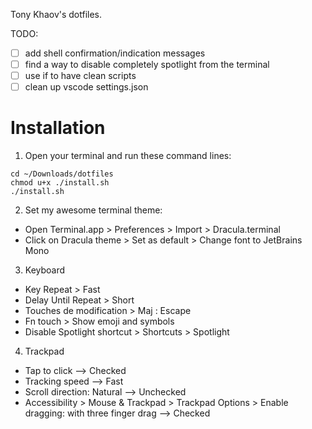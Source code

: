 Tony Khaov's dotfiles.

TODO:

- [ ] add shell confirmation/indication messages
- [ ] find a way to disable completely spotlight from the terminal
- [ ] use if to have clean scripts
- [ ] clean up vscode settings.json

# Installation

1. Open your terminal and run these command lines:

```
cd ~/Downloads/dotfiles
chmod u+x ./install.sh
./install.sh
```

2. Set my awesome terminal theme:

- Open Terminal.app > Preferences > Import > Dracula.terminal
- Click on Dracula theme > Set as default > Change font to JetBrains Mono

3. Keyboard

- Key Repeat > Fast
- Delay Until Repeat > Short
- Touches de modification > Maj : Escape
- Fn touch > Show emoji and symbols
- Disable Spotlight shortcut > Shortcuts > Spotlight

4. Trackpad

- Tap to click --> Checked
- Tracking speed --> Fast
- Scroll direction: Natural --> Unchecked
- Accessibility > Mouse & Trackpad > Trackpad Options > Enable dragging: with three finger drag --> Checked
